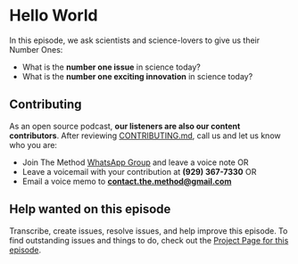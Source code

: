 # Hello World

In this episode, we ask scientists and science-lovers to give us their Number Ones:
* What is the **number one issue** in science today?
* What is the **number one exciting innovation** in science today?

## Contributing

As an open source podcast, **our listeners are also our content contributors**. After reviewing [CONTRIBUTING.md](CONTRIBUTING.md), call us and let us know who you are: 

* Join The Method [WhatsApp Group](https://chat.whatsapp.com/KyvDv4sqc3cHP4enDydZI1) and leave a voice note OR
* Leave a voicemail with your contribution at **(929) 367-7330** OR
* Email a voice memo to **contact.the.method@gmail.com**

## Help wanted on this episode

Transcribe, create issues, resolve issues, and help improve this episode. To find outstanding issues and things to do, check out the [Project Page for this episode](https://github.com/the-method/podcast/projects/2).
